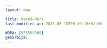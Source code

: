 ```yaml
---
layout: map

title: Karaš–Nera
last_modified_at: 2018-05-18T00:19:16+02:00

WDPA: [555588969]
geoSrbija:
---
```

